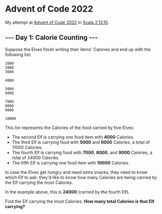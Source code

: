 # Advent of Code 2022

My attempt at [Advent of Code 2022](https://adventofcode.com/) in
[Scala 2.13.10](https://www.scala-lang.org/download/2.13.10.html).

## --- Day 1: Calorie Counting ---

Suppose the Elves finish writing their items' Calories and end up with the following list:

```text
1000
2000
3000

4000

5000
6000

7000
8000
9000

10000
```

This list represents the Calories of the food carried by five Elves:

- The second Elf is carrying one food item with **4000** Calories.
- The third Elf is carrying food with **5000** and **6000** Calories, a total of 11000 Calories.
- The fourth Elf is carrying food with **7000**, **8000**, and **9000** Calories, a total of 24000 Calories.
- The fifth Elf is carrying one food item with **10000** Calories.

In case the Elves get hungry and need extra snacks, they need to know which Elf to ask: 
they'd like to know how many Calories are being carried by the Elf carrying the most Calories. 

In the example above, this is **24000** (carried by the fourth Elf).

Find the Elf carrying the most Calories. **How many total Calories is that Elf carrying?**
